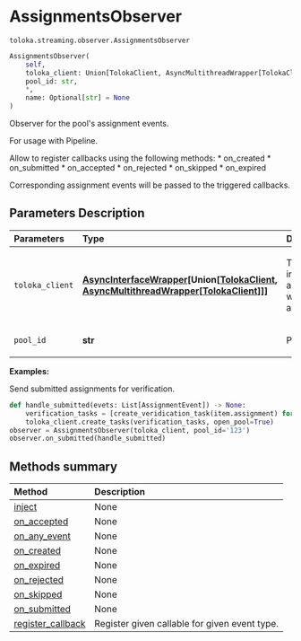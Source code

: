 # AssignmentsObserver
`toloka.streaming.observer.AssignmentsObserver`

```python
AssignmentsObserver(
    self,
    toloka_client: Union[TolokaClient, AsyncMultithreadWrapper[TolokaClient]],
    pool_id: str,
    *,
    name: Optional[str] = None
)
```

Observer for the pool's assignment events.


For usage with Pipeline.

Allow to register callbacks using the following methods:
    * on_created
    * on_submitted
    * on_accepted
    * on_rejected
    * on_skipped
    * on_expired

Corresponding assignment events will be passed to the triggered callbacks.

## Parameters Description

| Parameters | Type | Description |
| :----------| :----| :-----------|
`toloka_client`|**[AsyncInterfaceWrapper](toloka.util.async_utils.AsyncInterfaceWrapper.md)\[Union\[[TolokaClient](toloka.client.TolokaClient.md), [AsyncMultithreadWrapper](toloka.util.async_utils.AsyncMultithreadWrapper.md)\[[TolokaClient](toloka.client.TolokaClient.md)\]\]\]**|<p>TolokaClient instance or async wrapper around it.</p>
`pool_id`|**str**|<p>Pool ID.</p>

**Examples:**

Send submitted assignments for verification.

```python
def handle_submitted(evets: List[AssignmentEvent]) -> None:
    verification_tasks = [create_veridication_task(item.assignment) for item in evets]
    toloka_client.create_tasks(verification_tasks, open_pool=True)
observer = AssignmentsObserver(toloka_client, pool_id='123')
observer.on_submitted(handle_submitted)
```
## Methods summary

| Method | Description |
| :------| :-----------|
[inject](toloka.streaming.observer.AssignmentsObserver.inject.md)| None
[on_accepted](toloka.streaming.observer.AssignmentsObserver.on_accepted.md)| None
[on_any_event](toloka.streaming.observer.AssignmentsObserver.on_any_event.md)| None
[on_created](toloka.streaming.observer.AssignmentsObserver.on_created.md)| None
[on_expired](toloka.streaming.observer.AssignmentsObserver.on_expired.md)| None
[on_rejected](toloka.streaming.observer.AssignmentsObserver.on_rejected.md)| None
[on_skipped](toloka.streaming.observer.AssignmentsObserver.on_skipped.md)| None
[on_submitted](toloka.streaming.observer.AssignmentsObserver.on_submitted.md)| None
[register_callback](toloka.streaming.observer.AssignmentsObserver.register_callback.md)| Register given callable for given event type.
